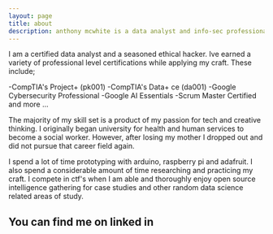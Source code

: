 ```yaml
---
layout: page
title: about
description: anthony mcwhite is a data analyst and info-sec professional. 
---
```


I am a certified data analyst and a seasoned ethical hacker. Ive earned a variety
of professional level certifications while applying my craft. These include; 

-CompTIA's Project+ (pk001)
-CompTIA's Data+ ce (da001)
-Google Cybersecurity Professional
-Google AI Essentials
-Scrum Master Certified 
and more ...

The majority of my skill set is a product of my passion for tech and creative thinking.
I originally began university for health and human services to become a social worker.
However, after losing my mother I dropped out and did not pursue that career field again.

I spend a lot of time prototyping with arduino, raspberry pi and adafruit. I also spend a 
considerable amount of time researching and practicing my craft. I compete in ctf's when
I am able and thoroughly enjoy open source intelligence gathering for case studies
and other random data science related areas of study. 



You can find me on linked in
---
         
